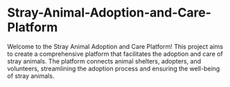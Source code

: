 # Stray-Animal-Adoption-and-Care-Platform

Welcome to the Stray Animal Adoption and Care Platform! This project aims to create a comprehensive platform that facilitates the adoption and care of stray animals. The platform connects animal shelters, adopters, and volunteers, streamlining the adoption process and ensuring the well-being of stray animals.
